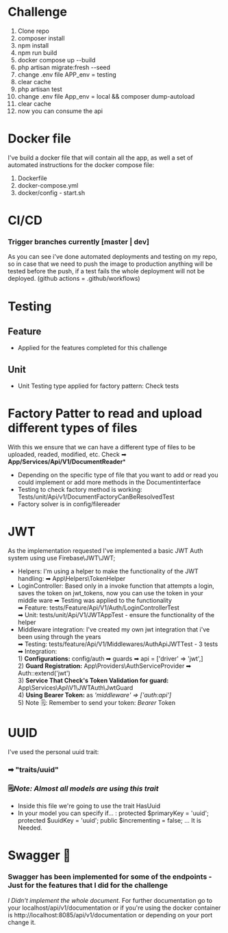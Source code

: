 # Challenge

1) Clone repo
2) composer install
3) npm install
4) npm run build
5) docker compose up --build
6) php artisan migrate:fresh --seed
7) change .env file APP_env = testing
8) clear cache
9) php artisan test
10) change .env file App_env = local && composer dump-autoload
11) clear cache
12) now you can consume the api
# Docker file

I've build a docker file that will contain all the app, as well a set of automated instructions for the docker compose file:
1) Dockerfile
2) docker-compose.yml
3) docker/config - start.sh

# CI/CD
### Trigger branches currently [master | dev]
As you can see i've done automated deployments and testing on my repo, so in case that we need to push the image to production anything will be tested before the push, if a test fails the whole deployment will not be deployed. (github actions = .github/workflows)

# Testing
## Feature
- Applied for the features completed for this challenge
## Unit
- Unit Testing type applied for factory pattern: Check tests
# Factory Patter to read and upload different types of files
With this we ensure that we can have a different type of files to be uploaded, readed, modified, etc.
Check ➡ **App/Services/Api/V1/DocumentReader***
- Depending on the specific type of file that you want to add or read you could  implement or add more methods in the Documentinterface
- Testing to check factory method is working: Tests/unit/Api/v1/DocumentFactoryCanBeResolvedTest
- Factory solver is in config/filereader
# JWT
As the implementation requested I've implemented a basic JWT Auth system using use Firebase\JWT\JWT;
- Helpers: I'm using a helper to make the functionality of the JWT handling: ➡ App\Helpers\TokenHelper
- LoginController: Based only in a invoke function that attempts a login, saves the token on jwt_tokens, now you can use the token in your middle ware
    ➡ Testing was applied to the functionality<br>
        ➡ Feature: tests/Feature/Api/V1/Auth/LoginControllerTest<br>
        ➡ Unit: tests/unit/Api/V1/JWTAppTest - ensure the functionality of the helper<br>
- Middleware integration:
    I've created my own jwt integration that i've been using through the years<br>
    ➡ Testing: tests/feature/Api/V1/Middlewares/AuthApiJWTTest - 3 tests
    ➡ Integration:<br>
        1) **Configurations:** config/auth ➡ guards ➡ api = ['driver' => 'jwt',]<br>
        2) **Guard Registration:** App\Providers\AuthServiceProvider ➡ Auth::extend('jwt')<br>
        3) **Service That Check's Token Validation for guard:** App\Services\Api\V1\JWTAuth\JwtGuard<br>
        4) **Using Bearer Token:** as *'middleware' => ['auth:api']*<br>
        5) Note 🗒️: Remember to send your token: *Bearer* Token<br>
# UUID
I've used the personal uuid trait: 
### ➡ "traits/uuid"
### 🗒️*Note: Almost all models are using this trait*
- Inside this file we're going to use the trait HasUuid
- In your model you can specify if... : 
    protected $primaryKey = 'uuid';
    protected $uuidKey = 'uuid';
    public $incrementing = false;
  ... It is Needed.
# Swagger 🍵 
### Swagger has been implemented for some of the endpoints - Just for the features that I did for the challenge 
*I Didn't implement the whole document.*
For further documentation go to your localhost/api/v1/documentation or if you're using the docker container is http://localhost:8085/api/v1/documentation or depending on your port change it.
